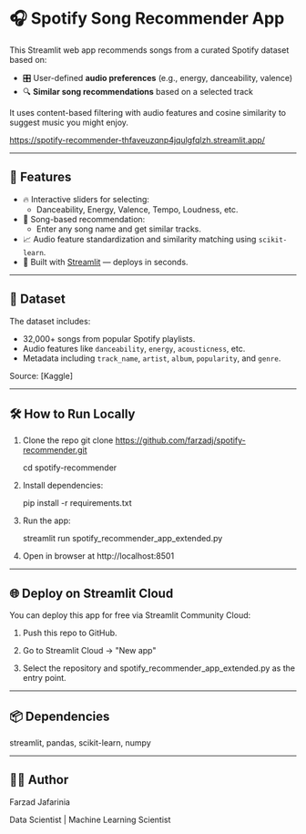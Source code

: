 # 🎧 Spotify Song Recommender App

This Streamlit web app recommends songs from a curated Spotify dataset based on:
- 🎛️ User-defined **audio preferences** (e.g., energy, danceability, valence)
- 🔍 **Similar song recommendations** based on a selected track

It uses content-based filtering with audio features and cosine similarity to suggest music you might enjoy.

https://spotify-recommender-thfaveuzqnp4jqulgfqlzh.streamlit.app/

---
## 🚀 Features

- 🔥 Interactive sliders for selecting:
  - Danceability, Energy, Valence, Tempo, Loudness, etc.
- 🎵 Song-based recommendation:
  - Enter any song name and get similar tracks.
- 📈 Audio feature standardization and similarity matching using `scikit-learn`.
- 🎨 Built with [Streamlit](https://streamlit.io) — deploys in seconds.

---
## 📁 Dataset

The dataset includes:
- 32,000+ songs from popular Spotify playlists.
- Audio features like `danceability`, `energy`, `acousticness`, etc.
- Metadata including `track_name`, `artist`, `album`, `popularity`, and `genre`.

Source: [Kaggle]

---
## 🛠 How to Run Locally

1. Clone the repo
   git clone https://github.com/farzadj/spotify-recommender.git
   
   cd spotify-recommender
3. Install dependencies:

   pip install -r requirements.txt   
4. Run the app:
   
   streamlit run spotify_recommender_app_extended.py   
5. Open in browser at http://localhost:8501

---
## 🌐 Deploy on Streamlit Cloud

You can deploy this app for free via Streamlit Community Cloud:

1. Push this repo to GitHub.

2. Go to Streamlit Cloud → "New app"

3. Select the repository and spotify_recommender_app_extended.py as the entry point.

---
## 📦 Dependencies
streamlit, pandas, scikit-learn, numpy

---
## 🙋‍♂️ Author
Farzad Jafarinia

Data Scientist | Machine Learning Scientist
